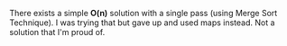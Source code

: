 There exists a simple **O(n)** solution with a single pass (using Merge Sort Technique). I was trying that but gave up and used maps instead. Not a solution that I'm proud of.
